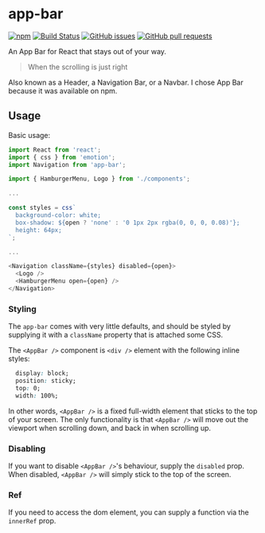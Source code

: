 # app-bar

[![npm](https://img.shields.io/npm/v/app-bar.svg)](https://www.npmjs.com/package/app-bar)
[![Build Status](https://travis-ci.org/iiroj/app-bar.svg?branch=master)](https://travis-ci.org/iiroj/app-bar)
[![GitHub issues](https://img.shields.io/github/issues-raw/iiroj/app-bar.svg)](https://github.com/iiroj/app-bar/issues)
[![GitHub pull requests](https://img.shields.io/github/issues-pr-raw/iiroj/app-bar.svg)](https://github.com/iiroj/app-bar/pulls)

An App Bar for React that stays out of your way.

>When the scrolling is just right

Also known as a Header, a Navigation Bar, or a Navbar. I chose App Bar because it was available on npm.

## Usage

Basic usage:

```javascript
import React from 'react';
import { css } from 'emotion';
import Navigation from 'app-bar';

import { HamburgerMenu, Logo } from './components';

...

const styles = css`
  background-color: white;
  box-shadow: ${open ? 'none' : '0 1px 2px rgba(0, 0, 0, 0.08)'};
  height: 64px;
`;

...

<Navigation className={styles} disabled={open}>
  <Logo />
  <HamburgerMenu open={open} />
</Navigation>
```

### Styling

The `app-bar` comes with very little defaults, and should be styled by supplying it with a `className` property that is attached some CSS.

The `<AppBar />` component is `<div />` element with the following inline styles:

```css
  display: block;
  position: sticky;
  top: 0;
  width: 100%;
```

In other words, `<AppBar />` is a fixed full-width element that sticks to the top of your screen. The only functionality is that `<AppBar />` will move out the viewport when scrolling down, and back in when scrolling up.

### Disabling

If you want to disable `<AppBar />`'s behaviour, supply the `disabled` prop. When disabled, `<AppBar />` will simply stick to the top of the screen.

### Ref

If you need to access the dom element, you can supply a function via the `innerRef` prop.